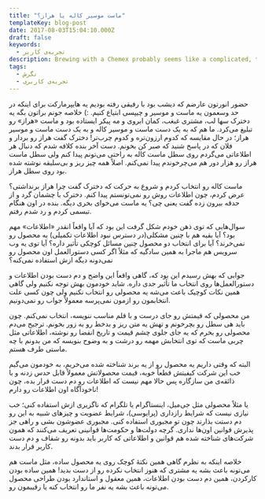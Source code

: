```yaml
---
title: "ماست موسیر کاله یا هراز؟"
templateKey: blog-post
date: 2017-08-03T15:04:10.000Z
draft: false
keywords:
  - تجربه‌ی کاربر
description: Brewing with a Chemex probably seems like a complicated, time-consuming ordeal, but once you get used to the process, it becomes a soothing ritual that's worth the effort every time.
tags:
  - نگرش
  - تجربه‌ی کاربری
---
```


حضور انورتون عارضم که دیشب بود با رفیقی رفته بودیم یه هایپرمارکت برای اینکه در حد وسعمون یه ماست و موسیر و چیپسی ابتیاع کنیم. :) خلاصه جونم براتون بگه یه دخترک سها لب، مشتری غبغب، کمان ابروی و مه پیکر ایستاده بود و ماست «هراز» رو تبلیغ می‌کرد. ما هم که به یک دست ماست و موسیر کاله و به یک دست ماست و موسیر هراز؛ در حال مقایسه که کدوم ارزون‌تره و کدوم چرب‌تر! دخترک گفت هراز رو بردار و فلان که در پاسخ شنید که صبر کن بخونم. دست آخر بنده کلافه شدم که دنبال هر اطلاعاتی می‌گردم روی سطل ماست کاله به راحتی می‌تونم پیدا کنم ولی سطل ماست هراز رو هزار دور هم می‌چرخوندم پیدا نمی‌کنم. اصلاً همه چیز ریز و بی‌سلیقه نوشته شده بود روی سطل هراز.

ماست کاله رو انتخاب کردم و شروع به حرکت که دخترک گفت چرا هراز برنداشتی؟ عرض کردم، چون اطلاعات روش رو نمی‌تونستم پیدا کنم. دخترک با چشمان گرد و از حدقه بیرون زده گفت یعنی چی؟ یه ماست می‌خوای بخری دیگه. بنده در اون هنگام تبسمی کردم و رد شدم رفتم.

سوال‌هایی که توی ذهن خودم شکل گرفت این بود که آیا واقعاً انقدر «اطلاعات» مهم بود؟ آیا بقیه هم با چنین مشکلی(در دسترس نبود اطلاعات تکمیلی) یه محصول رو نمی‌خرند؟ آیا برای انتخاب دو محصول چنین مسائل کوچکی تأثیر داره؟ آیا توی یه وب سرویس هم ماجرا به همین سادگیه که مثلاً اگر کسی دستورالعمل اون محصول رو نمی‌دونه دیگه ازش استفاده نمی‌کنه؟

جوابی که بهش رسیدم این بود که، گاهی واقعاً این واضح و دم دست بودن اطلاعات و دستورالعمل‌ها روی انتخاب ما تأثیر جدی داره. شاید خودمون بهش توجه نکنیم ولی گاهی همین نکات کوچیک باعث می‌شه یه محصولی رو انتخاب نکنیم ولی چون کسی علت انتخابمون رو ازمون نمی‌پرسه معمولاً جواب رو نمی‌دونیم.

من محصولی که قیمتش رو جای درست و با قلم مناسب ننویسه، انتخاب نمی‌کنم. چون باید هی سطل رو بچرخونم و تهش یه متن ریز و بدخط رو به زور بخونم. ترجیح می‌دم محصولی رو بخرم که یه جای جلوی چشم قیمت و تاریخ انقضا رو نوشته، اطلاعاتی مثل چربی ماست که توی انتخابش مهمه رو درشت و به وضوح بنویسه که من بدونم با چه ماستی طرف هستم.

البته که وقتی داریم یه محصول رو از یه برند شناخته شده می‌خریم، به خودمون می‌گیم خب این شرکت کیفیتش قطعاً خوبه، قیمت محصولاتش معمولاً قابل حدس زدنه و با ذائقه‌ی من سازگاره پس حالا مهم نیست که اطلاعات رو دم دست قرار بده، چون ناخودآگاه اون اطلاعات رو دارم!

یا مثلاً محصولی مثل جی‌میل، اینستاگرام یا تلگرام که ناگزیری ازش استفاده کنی؛ خب نیازی نیست که شرایط رازداری (پرایوسی)، شرایط عضویت و چیزهای شبیه به این رو دم دستت بذارند چون تو مجبوری استفاده کنی. مجبوری عضوشون بشی و راهی جز پذیرش قوانین اون‌ها نداری. گرچه دولت‌ها و حکومت‌ها قوانینی تعریف می‌کنند که همون شرکت‌های شناخته شده هم قوانین و اطلاعاتی که کاربر باید بدونه رو شفاف و دم دست کاربر قرار بدند.

خلاصه اینکه به نظرم گاهی همین نکتهٔ کوچک روی یه محصول ساده، مثل ماست هم می‌تونه باعث بشه یه مشتری که هنوز انتخاب نکرده رو از دست بدید! همین ساده بودن کارکردن، همین دم دست بودن اطلاعات، همین معقول و استاندارد بودن طراحی محصول می‌تونه باعث بشه یه نفر ما رو انتخاب کنه یا رقیبمون رو.
